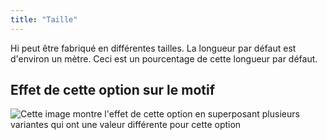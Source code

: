 ```yaml
---
title: "Taille"
---
```


Hi peut être fabriqué en différentes tailles. La longueur par défaut est d'environ un mètre. Ceci est un pourcentage de cette longueur par défaut.

## Effet de cette option sur le motif

![Cette image montre l'effet de cette option en superposant plusieurs variantes qui ont une valeur différente pour cette option](hi_size_sample.svg "Effet de cette option sur le motif")
